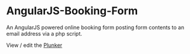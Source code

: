 # AngularJS-Booking-Form
An AngularJS powered online booking form posting form contents to an email address via a php script.

View / edit the <a href="http://plnkr.co/edit/GjeJ8nmH3cjZSAFwgMIG" title="Plunker">Plunker</a>
